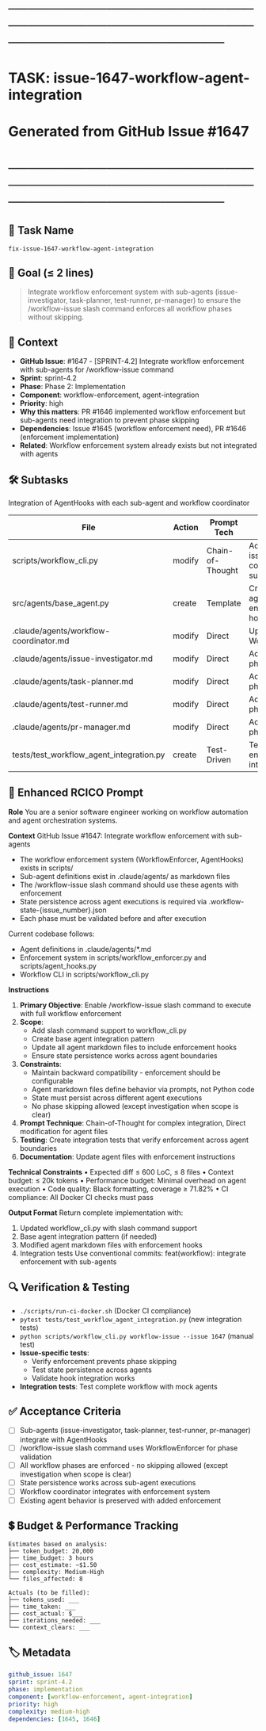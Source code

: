 # ────────────────────────────────────────────────────────────────────────
# TASK: issue-1647-workflow-agent-integration
# Generated from GitHub Issue #1647
# ────────────────────────────────────────────────────────────────────────

## 📌 Task Name
`fix-issue-1647-workflow-agent-integration`

## 🎯 Goal (≤ 2 lines)
> Integrate workflow enforcement system with sub-agents (issue-investigator, task-planner, test-runner, pr-manager) to ensure the /workflow-issue slash command enforces all workflow phases without skipping.

## 🧠 Context
- **GitHub Issue**: #1647 - [SPRINT-4.2] Integrate workflow enforcement with sub-agents for /workflow-issue command
- **Sprint**: sprint-4.2
- **Phase**: Phase 2: Implementation
- **Component**: workflow-enforcement, agent-integration
- **Priority**: high
- **Why this matters**: PR #1646 implemented workflow enforcement but sub-agents need integration to prevent phase skipping
- **Dependencies**: Issue #1645 (workflow enforcement need), PR #1646 (enforcement implementation)
- **Related**: Workflow enforcement system already exists but not integrated with agents

## 🛠️ Subtasks
Integration of AgentHooks with each sub-agent and workflow coordinator

| File | Action | Prompt Tech | Purpose | Context Impact |
|------|--------|-------------|---------|----------------|
| scripts/workflow_cli.py | modify | Chain-of-Thought | Add /workflow-issue slash command support | Medium |
| src/agents/base_agent.py | create | Template | Create base agent class with enforcement hooks | High |
| .claude/agents/workflow-coordinator.md | modify | Direct | Update to use WorkflowEnforcer | Medium |
| .claude/agents/issue-investigator.md | modify | Direct | Add pre/post phase hooks | Low |
| .claude/agents/task-planner.md | modify | Direct | Add pre/post phase hooks | Low |
| .claude/agents/test-runner.md | modify | Direct | Add pre/post phase hooks | Low |
| .claude/agents/pr-manager.md | modify | Direct | Add pre/post phase hooks | Low |
| tests/test_workflow_agent_integration.py | create | Test-Driven | Test agent enforcement integration | Medium |

## 📝 Enhanced RCICO Prompt
**Role**
You are a senior software engineer working on workflow automation and agent orchestration systems.

**Context**
GitHub Issue #1647: Integrate workflow enforcement with sub-agents
- The workflow enforcement system (WorkflowEnforcer, AgentHooks) exists in scripts/
- Sub-agent definitions exist in .claude/agents/ as markdown files
- The /workflow-issue slash command should use these agents with enforcement
- State persistence across agent executions is required via .workflow-state-{issue_number}.json
- Each phase must be validated before and after execution

Current codebase follows:
- Agent definitions in .claude/agents/*.md
- Enforcement system in scripts/workflow_enforcer.py and scripts/agent_hooks.py
- Workflow CLI in scripts/workflow_cli.py

**Instructions**
1. **Primary Objective**: Enable /workflow-issue slash command to execute with full workflow enforcement
2. **Scope**:
   - Add slash command support to workflow_cli.py
   - Create base agent integration pattern
   - Update all agent markdown files to include enforcement hooks
   - Ensure state persistence works across agent boundaries
3. **Constraints**:
   - Maintain backward compatibility - enforcement should be configurable
   - Agent markdown files define behavior via prompts, not Python code
   - State must persist across different agent executions
   - No phase skipping allowed (except investigation when scope is clear)
4. **Prompt Technique**: Chain-of-Thought for complex integration, Direct modification for agent files
5. **Testing**: Create integration tests that verify enforcement across agent boundaries
6. **Documentation**: Update agent files with enforcement instructions

**Technical Constraints**
• Expected diff ≤ 600 LoC, ≤ 8 files
• Context budget: ≤ 20k tokens
• Performance budget: Minimal overhead on agent execution
• Code quality: Black formatting, coverage ≥ 71.82%
• CI compliance: All Docker CI checks must pass

**Output Format**
Return complete implementation with:
1. Updated workflow_cli.py with slash command support
2. Base agent integration pattern (if needed)
3. Modified agent markdown files with enforcement hooks
4. Integration tests
Use conventional commits: feat(workflow): integrate enforcement with sub-agents

## 🔍 Verification & Testing
- `./scripts/run-ci-docker.sh` (Docker CI compliance)
- `pytest tests/test_workflow_agent_integration.py` (new integration tests)
- `python scripts/workflow_cli.py workflow-issue --issue 1647` (manual test)
- **Issue-specific tests**:
  - Verify enforcement prevents phase skipping
  - Test state persistence across agents
  - Validate hook integration works
- **Integration tests**: Test complete workflow with mock agents

## ✅ Acceptance Criteria
- [ ] Sub-agents (issue-investigator, task-planner, test-runner, pr-manager) integrate with AgentHooks
- [ ] /workflow-issue slash command uses WorkflowEnforcer for phase validation
- [ ] All workflow phases are enforced - no skipping allowed (except investigation when scope is clear)
- [ ] State persistence works across sub-agent executions
- [ ] Workflow coordinator integrates with enforcement system
- [ ] Existing agent behavior is preserved with added enforcement

## 💲 Budget & Performance Tracking
```
Estimates based on analysis:
├── token_budget: 20,000
├── time_budget: 3 hours
├── cost_estimate: ~$1.50
├── complexity: Medium-High
└── files_affected: 8

Actuals (to be filled):
├── tokens_used: ___
├── time_taken: ___
├── cost_actual: $___
├── iterations_needed: ___
└── context_clears: ___
```

## 🏷️ Metadata
```yaml
github_issue: 1647
sprint: sprint-4.2
phase: implementation
component: [workflow-enforcement, agent-integration]
priority: high
complexity: medium-high
dependencies: [1645, 1646]
```
